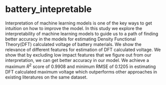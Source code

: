 # battery_intepretable

Interpretation of machine learning models is one of the key ways to get intuition on how to improve the model. In this study we explore the interpretability of machine learning models to guide us to a path of finding better accuracy in the models for estimating Density Functional Theory(DFT) calculated voltage of battery materials. We show the relevance of different features for estimation of DFT calculated voltage. We show that by excluding low impact features that we figure out from our interpretation, we can get better accuracy in our model. We achieve a maximum $R^2$ score of 0.9908 and minimum RMSE of 0.1205 in estimating DFT calculated maximum voltage which outperforms other approaches in existing literatures on the same dataset. 
